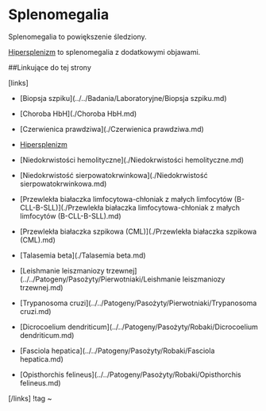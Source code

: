 # Splenomegalia

Splenomegalia to powiększenie śledziony.

[Hipersplenizm](./Hipersplenizm.md) to splenomegalia z dodatkowymi objawami.





##Linkujące do tej strony

[links]

- [Biopsja szpiku](../../Badania/Laboratoryjne/Biopsja szpiku.md)

- [Choroba HbH](./Choroba HbH.md)

- [Czerwienica prawdziwa](./Czerwienica prawdziwa.md)

- [Hipersplenizm](./Hipersplenizm.md)

- [Niedokrwistości hemolityczne](./Niedokrwistości hemolityczne.md)

- [Niedokrwistość sierpowatokrwinkowa](./Niedokrwistość sierpowatokrwinkowa.md)

- [Przewlekła białaczka limfocytowa-chłoniak z małych limfocytów (B-CLL-B-SLL)](./Przewlekła białaczka limfocytowa-chłoniak z małych limfocytów (B-CLL-B-SLL).md)

- [Przewlekła białaczka szpikowa (CML)](./Przewlekła białaczka szpikowa (CML).md)

- [Talasemia beta](./Talasemia beta.md)

- [Leishmanie leiszmaniozy trzewnej](../../Patogeny/Pasożyty/Pierwotniaki/Leishmanie leiszmaniozy trzewnej.md)

- [Trypanosoma cruzi](../../Patogeny/Pasożyty/Pierwotniaki/Trypanosoma cruzi.md)

- [Dicrocoelium dendriticum](../../Patogeny/Pasożyty/Robaki/Dicrocoelium dendriticum.md)

- [Fasciola hepatica](../../Patogeny/Pasożyty/Robaki/Fasciola hepatica.md)

- [Opisthorchis felineus](../../Patogeny/Pasożyty/Robaki/Opisthorchis felineus.md)


[/links]
!tag
~

